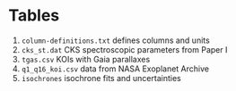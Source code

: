 # Tables

1. `column-definitions.txt` defines columns and units
1. `cks_st.dat` CKS spectroscopic parameters from Paper I
1. `tgas.csv` KOIs with Gaia parallaxes
1. `q1_q16_koi.csv` data from NASA Exoplanet Archive 
1. `isochrones` isochrone fits and uncertainties
